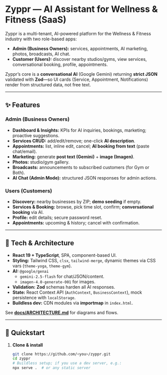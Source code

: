 # Zyppr — AI Assistant for Wellness & Fitness (SaaS)

Zyppr is a multi-tenant, AI-powered platform for the Wellness & Fitness industry with two role-based apps:

- **Admin (Business Owners):** services, appointments, AI marketing, photos, broadcasts, AI chat.
- **Customer (Users):** discover nearby studios/gyms, view services, conversational booking, profile, appointments.

Zyppr’s core is a **conversational AI** (Google Gemini) returning **strict JSON** validated with **Zod**—so UI cards (Service, Appointment, Notifications) render from structured data, not free text.


---

## ✨ Features

### Admin (Business Owners)
- **Dashboard & Insights:** KPIs for AI inquiries, bookings, marketing; proactive suggestions.
- **Services CRUD:** add/edit/remove; one-click **AI description**.
- **Appointments:** list, inline edit, cancel; **AI booking from text** (paste chat/email).
- **Marketing:** generate **post text (Gemini)** + **image (Imagen)**.
- **Photos:** studio/gym gallery.
- **Broadcasts:** announcements to subscribed customers (for Gym or Both).
- **AI Chat (Admin Mode):** structured JSON responses for admin actions.

### Users (Customers)
- **Discovery:** nearby businesses by ZIP; **demo seeding** if empty.
- **Services & Booking:** browse, pick time slot, confirm; **conversational booking** via AI.
- **Profile:** edit details; secure password reset.
- **Appointments:** upcoming & history; cancel with confirmation.

---

## 🧱 Tech & Architecture

- **React 19 + TypeScript**, SPA, component-based UI.
- **Styling:** Tailwind CSS, `clsx`, `tailwind-merge`, dynamic themes via CSS vars (`theme-yoga`, `theme-gym`).
- **AI:** `@google/genai`
  - `gemini-2.5-flash` for chat/JSON/content.
  - `imagen-4.0-generate-001` for images.
- **Validation:** **Zod** schemas harden all AI responses.
- **State:** React Context API (`AuthContext`, `BusinessContext`), mock persistence with `localStorage`.
- **Buildless dev:** CDN modules via **importmap** in `index.html`.

See **[docs/ARCHITECTURE.md](docs/ARCHITECTURE.md)** for diagrams and flows.

---

## 🚀 Quickstart

1. **Clone & install**
   ```bash
   git clone https://github.com/<you>/zyppr.git
   cd zyppr
   # Buildless setup; if you use a dev server, e.g.:
   npx serve .  # or any static server

